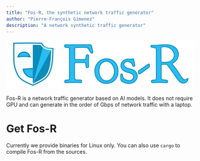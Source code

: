 ```yaml
---
title: "Fos-R, the synthetic network traffic generator"
author: "Pierre-François Gimenez"
description: "A network synthetic traffic generator"
---
```


![](logo.png)

Fos-R is a network traffic generator based on AI models. It does not require GPU and can generate in the order of Gbps of network traffic with a laptop.

# Get Fos-R

Currently we provide binaries for Linux only. You can also use `cargo` to compile Fos-R from the sources.
